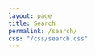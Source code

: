 ```yaml
---
layout: page
title: Search
permalink: /search/
css: "/css/search.css"
---
```

<div id="google-custom-search">
    <script>
    (function() {
        var cx = '007622458879046588187:xd8uxoysycu';
        var gcse = document.createElement('script');
        gcse.type = 'text/javascript';
        gcse.async = true;
        gcse.src = 'https://cse.google.com/cse.js?cx=' + cx;
        var s = document.getElementsByTagName('script')[0];
        s.parentNode.insertBefore(gcse, s);
    })();
    </script>
    <gcse:searchresults></gcse:searchresults>
</div>
<div id="google-search-results">
    <gcse:searchbox></gcse:searchbox>
</div>